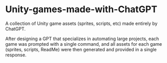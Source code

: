 # Unity-games-made-with-ChatGPT
A collection of Unity game assets (sprites, scripts, etc) made entirely by ChatGPT.

After designing a GPT that specializes in automating large projects, each game was prompted with a single command, and all assets for each game (sprites, scripts, ReadMe) were then generated and provided in a single response. 
